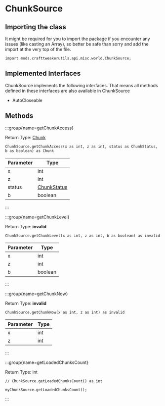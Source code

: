 # ChunkSource

## Importing the class

It might be required for you to import the package if you encounter any issues (like casting an Array), so better be safe than sorry and add the import at the very top of the file.
```zenscript
import mods.crafttweakerutils.api.misc.world.ChunkSource;
```


## Implemented Interfaces
ChunkSource implements the following interfaces. That means all methods defined in these interfaces are also available in ChunkSource

- AutoCloseable

## Methods

:::group{name=getChunkAccess}

Return Type: [Chunk](/mods/sixikutils/utils/world/Chunk)

```zenscript
ChunkSource.getChunkAccess(x as int, z as int, status as ChunkStatus, b as boolean) as Chunk
```

| Parameter |                             Type                              |
|-----------|---------------------------------------------------------------|
| x         | int                                                           |
| z         | int                                                           |
| status    | [ChunkStatus](/mods/sixikutils/utils/world/chunk/ChunkStatus) |
| b         | boolean                                                       |


:::

:::group{name=getChunkLevel}

Return Type: **invalid**

```zenscript
ChunkSource.getChunkLevel(x as int, z as int, b as boolean) as invalid
```

| Parameter |  Type   |
|-----------|---------|
| x         | int     |
| z         | int     |
| b         | boolean |


:::

:::group{name=getChunkNow}

Return Type: **invalid**

```zenscript
ChunkSource.getChunkNow(x as int, z as int) as invalid
```

| Parameter | Type |
|-----------|------|
| x         | int  |
| z         | int  |


:::

:::group{name=getLoadedChunksCount}

Return Type: int

```zenscript
// ChunkSource.getLoadedChunksCount() as int

myChunkSource.getLoadedChunksCount();
```

:::


